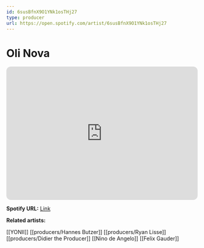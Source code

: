 ```yaml
---
id: 6susBfnX9O1YNk1osTHj27
type: producer
url: https://open.spotify.com/artist/6susBfnX9O1YNk1osTHj27
---
```

# Oli Nova

<iframe style="border-radius:12px" src="https://open.spotify.com/embed/artist/6susBfnX9O1YNk1osTHj27" width="100%" height="352" frameBorder="0" allowfullscreen="" allow="autoplay; clipboard-write; encrypted-media; fullscreen; picture-in-picture" loading="lazy"></iframe>

**Spotify URL:** [Link](https://open.spotify.com/artist/6susBfnX9O1YNk1osTHj27)

**Related artists:**

[[YONII]]
[[producers/Hannes Butzer]]
[[producers/Ryan Lisse]]
[[producers/Didier the Producer]]
[[Nino de Angelo]]
[[Felix Gauder]]
